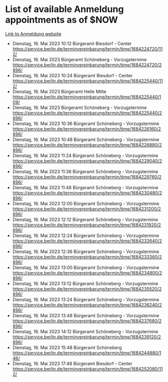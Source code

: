 # List of available Anmeldung appointments as of $NOW
[Link to Anmeldung website](https://service.berlin.de/terminvereinbarung/termin/tag.php?termin=1&anliegen[]=120686&dienstleisterlist=122210,122217,327316,122219,327312,122227,327314,122231,327346,122243,327348,122254,122252,329742,122260,329745,122262,329748,122271,327278,122273,327274,122277,327276,330436,122280,327294,122282,327290,122284,327292,122291,327270,122285,327266,122286,327264,122296,327268,150230,329760,122297,327286,122294,327284,122312,329763,122314,329775,122304,327330,122311,327334,122309,327332,317869,122281,327352,122279,329772,122283,122276,327324,122274,327326,122267,329766,122246,327318,122251,327320,122257,327322,122208,327298,122226,327300&herkunft=http%3A%2F%2Fservice.berlin.de%2Fdienstleistung%2F120686%2F)
- Dienstag, 16. Mai 2023 10:12 Bürgeramt Biesdorf - Center https://service.berlin.de/terminvereinbarung/termin/time/1684224720/112/
- Dienstag, 16. Mai 2023  Bürgeramt Schöneberg - Vorzugstermine https://service.berlin.de/terminvereinbarung/termin/time/1684224720/2896/
- Dienstag, 16. Mai 2023 10:24 Bürgeramt Biesdorf - Center https://service.berlin.de/terminvereinbarung/termin/time/1684225440/112/
- Dienstag, 16. Mai 2023  Bürgeramt Helle Mitte https://service.berlin.de/terminvereinbarung/termin/time/1684225440/109/
- Dienstag, 16. Mai 2023  Bürgeramt Schöneberg - Vorzugstermine https://service.berlin.de/terminvereinbarung/termin/time/1684225440/2896/
- Dienstag, 16. Mai 2023 10:36 Bürgeramt Schöneberg - Vorzugstermine https://service.berlin.de/terminvereinbarung/termin/time/1684226160/2896/
- Dienstag, 16. Mai 2023 10:48 Bürgeramt Schöneberg - Vorzugstermine https://service.berlin.de/terminvereinbarung/termin/time/1684226880/2896/
- Dienstag, 16. Mai 2023 11:24 Bürgeramt Schöneberg - Vorzugstermine https://service.berlin.de/terminvereinbarung/termin/time/1684229040/2896/
- Dienstag, 16. Mai 2023 11:36 Bürgeramt Schöneberg - Vorzugstermine https://service.berlin.de/terminvereinbarung/termin/time/1684229760/2896/
- Dienstag, 16. Mai 2023 11:48 Bürgeramt Schöneberg - Vorzugstermine https://service.berlin.de/terminvereinbarung/termin/time/1684230480/2896/
- Dienstag, 16. Mai 2023 12:00 Bürgeramt Schöneberg - Vorzugstermine https://service.berlin.de/terminvereinbarung/termin/time/1684231200/2896/
- Dienstag, 16. Mai 2023 12:12 Bürgeramt Schöneberg - Vorzugstermine https://service.berlin.de/terminvereinbarung/termin/time/1684231920/2896/
- Dienstag, 16. Mai 2023 12:24 Bürgeramt Schöneberg - Vorzugstermine https://service.berlin.de/terminvereinbarung/termin/time/1684232640/2896/
- Dienstag, 16. Mai 2023 12:36 Bürgeramt Schöneberg - Vorzugstermine https://service.berlin.de/terminvereinbarung/termin/time/1684233360/2896/
- Dienstag, 16. Mai 2023 13:00 Bürgeramt Schöneberg - Vorzugstermine https://service.berlin.de/terminvereinbarung/termin/time/1684234800/2896/
- Dienstag, 16. Mai 2023 13:12 Bürgeramt Schöneberg - Vorzugstermine https://service.berlin.de/terminvereinbarung/termin/time/1684235520/2896/
- Dienstag, 16. Mai 2023 13:24 Bürgeramt Schöneberg - Vorzugstermine https://service.berlin.de/terminvereinbarung/termin/time/1684236240/2896/
- Dienstag, 16. Mai 2023 13:48 Bürgeramt Schöneberg - Vorzugstermine https://service.berlin.de/terminvereinbarung/termin/time/1684237680/2896/
- Dienstag, 16. Mai 2023 14:12 Bürgeramt Schöneberg - Vorzugstermine https://service.berlin.de/terminvereinbarung/termin/time/1684239120/2896/
- Dienstag, 16. Mai 2023 15:48 Bürgeramt Schöneberg https://service.berlin.de/terminvereinbarung/termin/time/1684244880/146/
- Dienstag, 16. Mai 2023 17:48 Bürgeramt Biesdorf - Center https://service.berlin.de/terminvereinbarung/termin/time/1684252080/112/
